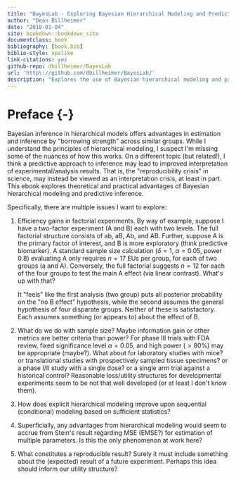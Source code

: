```yaml
--- 
title: "BayesLab - Exploring Bayesian Hierarchical Modeling and Predictive Inference"
author: "Dean Billheimer"
date: "2018-01-04"
site: bookdown::bookdown_site
documentclass: book
bibliography: [book.bib]
biblio-style: apalike
link-citations: yes
github-repo: dbillheimer/BayesLab
url: 'http\://github.com/dbillheimer/BayesLab/'
description: "Explores the use of Bayesian hierarchical modeling and predictive inference."
---
```


# Preface {-}


Bayesian inference in hierarchical models offers
advantages in estimation and inference by "borrowing strength" across similar
groups.  While I understand the principles of hierarchical modeling, I suspect
I'm missing some of the nuances of how this works. On a different topic (but
related!), I think a predictive approach to inference may lead to improved
interpretation of experimental/analysis results.  That is, the "reproducibility crisis" in
science, may instead be viewed as an interpretation crisis, at least in part. This ebook 
explores theoretical and practical advantages of Bayesian hierarchical modeling
and predictive inference.

Specifically, there are multiple issues I want to explore:

1. Efficiency gains in factorial experiments.
By way of example, suppose I have a two-factor experiment (A and B) each
with two levels.  The full factorial structure consists of ab, aB, Ab, and
AB.  Further, suppose A is the primary factor of interest, and B is more
exploratory (think predictive biomarker).  A standard sample size calculation
($\delta = 1$, $\alpha = 0.05$, power 0.8) evaluating A only requires $n=17$ EUs per group,
for each of two groups (a and A).  Conversely, the full factorial suggests
$n=12$ for each of the four groups to test the main A effect (via linear
contrast).  What's up with that?

	It "feels" like the first analysis (two group) puts all posterior
	probability on the "no B effect" hypothesis, while the second assumes the
	general hypothesis of four disparate groups. Neither of these is
	satisfactory. Each assumes something (or appears to) about the effect of B.

2. What do we do with sample size?  Maybe information gain or other metrics are
   better criteria than power?  For phase III trials with FDA review, fixed
   significance level $\alpha = 0.05$, and high power ($> 80$\%) may be
   appropriate (maybe?). What about for laboratory studies with mice? or translational 
   studies with prospectively sampled tissue specimens? or a phase I/II study
   with a single dose? or a single arm trial against a historical control?
   Reasonable loss/utility structures for developmental experiments seem to be
   not that well developed (or at least I don't know them).


3. How does explicit hierarchical modeling improve upon sequential (conditional) modeling
   based on sufficient statistics?

4. Superficially, any advantages from hierarchical modeling would seem to accrue
   from Stein's result regarding MSE (EMSE?) for estimation of multiple
   parameters.  Is this the only phenomenon at work here?

5. What constitutes a reproducible result? Surely it must include something
   about the (expected) result of a future experiment. Perhaps this idea should inform our
   utility structure?

